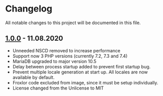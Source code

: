 # Changelog

All notable changes to this project will be documented in this file.

## <a name="v1-0-0"></a> [1.0.0](https://github.com/bloodhunterd/froxlor-docker/releases/tag/1.0.0) - 11.08.2020

* Unneeded NSCD removed to increase performance
* Support now 3 PHP versions (currently 7.2, 7.3 and 7.4)
* MariaDB upgraded to major version 10.5
* Delay between process startup added to prevent first startup bug.
* Prevent multiple locale generation at start up. All locales are now available by default.
* Froxlor code excluded from image, since it must be setup individually.
* License changed from the Unlicense to MIT
